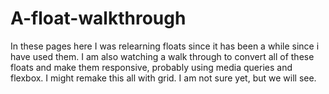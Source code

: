 # A-float-walkthrough
In these pages here I was relearning floats since it has been a while since i have used them. I am also watching a 
walk through to convert all of these floats and make them responsive, probably using media queries and flexbox.
I might remake this all with grid. I am not sure yet, but we will see. 
